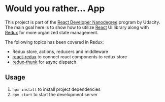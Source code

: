 # Would you rather... App 

This project is part of the
[React Developer Nanodegree](https://www.udacity.com/course/react-nanodegree--nd019) program by Udacity.
The main goal here is to show how to utilize [React](https://reactjs.org/) UI library along with [Redux](https://redux.js.org/) 
for more organized state management.

The following topics has been covered in Redux:

- Redux store, actions, reducers and middleware
- [react-redux](https://github.com/reduxjs/react-redux) to connect react components to redux store
- [redux-thunk](https://github.com/reduxjs/redux-thunk) for async dispatch

## Usage
1. `npm install` to install project dependencies
2. `npm start` to start the development server
 